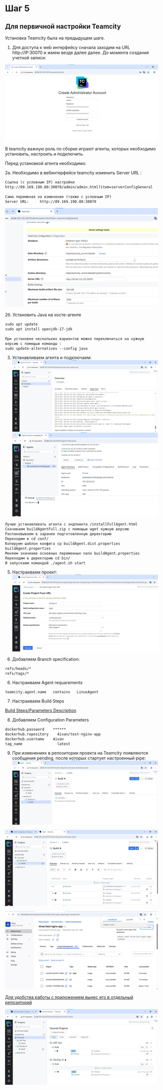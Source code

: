 # Шаг 5
## Для первичной настройки Teamcity

Установка Teamcity была на предыдущем шаге.
1. Для доступа к web интерфейсу сначала заходим на URL http://IP:30070 и жмем везде далее далее.
До момента создания учетной записи:

![Учетная запись](https://github.com/IvanChet-4/DevOps_D/blob/main/images/teamcity/1-1.jpg)

В teamcity важную роль по сборке играют агенты, которых необходимо установить, настроить и подключить.

Перед установкой агента необходимо:

2а. Необходимо в вебинтерфейсе teamcity изменить Server URL :

```
Ссылка (с условным IP) настройки
http://89.169.190.80:30070/admin/admin.html?item=serverConfigGeneral

Сама переменая на изменение (также с условным IP)
Server URL: 	http://89.169.190.80:30070
```
![Server URL](https://github.com/IvanChet-4/DevOps_D/blob/main/images/teamcity/1-2.jpg)


2б. Установить Java на хосте-агенте

```
sudo apt update
sudo apt install openjdk-17-jdk

При установке нескольких вариантов можно переключиться на нужную версию с помощью команды :
sudo update-alternatives --config java
```

3. Устанавливаем агента и подключаем:
![Установка Агента](https://github.com/IvanChet-4/DevOps_D/blob/main/images/teamcity/1-3.jpg)
![Терминал Агента](https://github.com/IvanChet-4/DevOps_D/blob/main/images/teamcity/1-4.jpg)

```
Лучше устанавливать агента с эндпоинта /installFullAgent.html
Cкачиваем buildAgentFull.zip с помощью wget нужную версию
Распаковываем в заранее подготовленную директорию 
Переходим в cd conf/
Копируем шаблон конфига cp buildAgent.dist.properties buildAgent.properties 
Меняем значение основных переменных nano buildAgent.properties 
Переходим в директорию cd bin/
И запускаем командой ./agent.sh start
```

5. Настраиваем проект:
![Настройка проекта](https://github.com/IvanChet-4/DevOps_D/blob/main/images/teamcity/1-5.jpg)

6. Добавляем Branch specification:
	
```
refs/heads/*
refs/tags/*
```
6. Настраиваем Agent requarements

```
teamcity.agent.name   contains   LinuxAgent
```

7. Настраиваем Build Steps

[Build Steps/Parameters Description](https://github.com/IvanChet-4/DevOps_D/blob/main/Teamcity/pipe/pipe)

8. Добавляем Configuration Parameters

```
dockerhub.password 	  ******
dockerhub.repository 	4ivan/test-nginx-app
dockerhub.username 	  4ivan 	
tag_name 	            latest 
```


9. При изменениях в репозитории проекта на Teamcity появляются сообщения pending, после которых стартует настроенный pipe:
![pending из гита об изменении](https://github.com/IvanChet-4/DevOps_D/blob/main/images/teamcity/1-6.jpg)

![Выполнение pipe](https://github.com/IvanChet-4/DevOps_D/blob/main/images/teamcity/1-7.jpg)

![Отображение в DockerHub](https://github.com/IvanChet-4/DevOps_D/blob/main/images/teamcity/1-8.jpg)


[Для удобства работы с приложением вынес его в отдельный репозиторий](https://github.com/IvanChet-4/APP-test/tree/main)

![Подключение второго отдельного проекта](https://github.com/IvanChet-4/DevOps_D/blob/main/images/teamcity/1-9.jpg)
